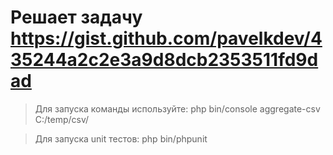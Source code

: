 # Решает задачу https://gist.github.com/pavelkdev/435244a2c2e3a9d8dcb2353511fd9dad

> Для запуска команды используйте: php bin/console aggregate-csv C:/temp/csv/

> Для запуска unit тестов: php bin/phpunit 
